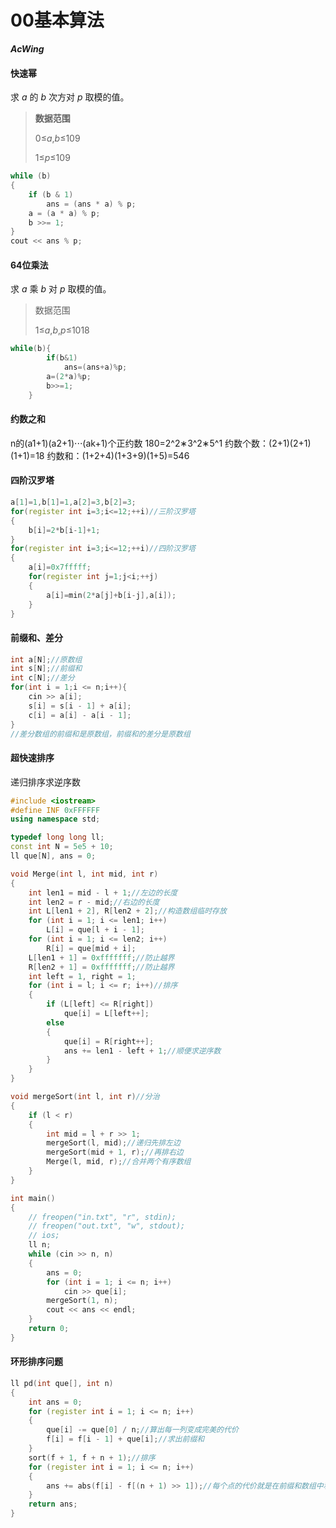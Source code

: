 # 00基本算法

***AcWing***

#### **快速幂**

求 *a* 的 *b* 次方对 *p* 取模的值。

> **数据范围**
>
> 0≤*a*,*b*≤109
>
> 1≤*p*≤109

```cpp
while (b)
{
    if (b & 1)
        ans = (ans * a) % p;
    a = (a * a) % p;
    b >>= 1;
}
cout << ans % p;
```

#### **64位乘法**

求 *a* 乘 *b* 对 *p* 取模的值。

> 数据范围
>
> 1≤*a*,*b*,*p*≤1018

```cpp
while(b){
        if(b&1)
            ans=(ans+a)%p;
        a=(2*a)%p;
        b>>=1;
    }
```

#### **约数之和**

n的(a1+1)(a2+1)⋅⋅⋅(ak+1)个正约数
180=2^2∗3^2∗5^1
约数个数：(2+1)(2+1)(1+1)=18
约数和：(1+2+4)(1+3+9)(1+5)=546

#### **四阶汉罗塔**

```cpp
a[1]=1,b[1]=1,a[2]=3,b[2]=3;
for(register int i=3;i<=12;++i)//三阶汉罗塔
{
    b[i]=2*b[i-1]+1;
}
for(register int i=3;i<=12;++i)//四阶汉罗塔
{
    a[i]=0x7fffff;
    for(register int j=1;j<i;++j)
    {
        a[i]=min(2*a[j]+b[i-j],a[i]);
    }
}
```

#### **前缀和、差分**

```cpp
int a[N];//原数组
int s[N];//前缀和
int c[N];//差分
for(int i = 1;i <= n;i++){
    cin >> a[i];
    s[i] = s[i - 1] + a[i];
    c[i] = a[i] - a[i - 1];
}
//差分数组的前缀和是原数组，前缀和的差分是原数组
```

#### **超快速排序**

递归排序求逆序数

```cpp
#include <iostream>
#define INF 0xFFFFFF
using namespace std;

typedef long long ll;
const int N = 5e5 + 10;
ll que[N], ans = 0;

void Merge(int l, int mid, int r)
{
    int len1 = mid - l + 1;//左边的长度
    int len2 = r - mid;//右边的长度
    int L[len1 + 2], R[len2 + 2];//构造数组临时存放
    for (int i = 1; i <= len1; i++)
        L[i] = que[l + i - 1];
    for (int i = 1; i <= len2; i++)
        R[i] = que[mid + i];
    L[len1 + 1] = 0xfffffff;//防止越界
    R[len2 + 1] = 0xfffffff;//防止越界
    int left = 1, right = 1;
    for (int i = l; i <= r; i++)//排序
    {
        if (L[left] <= R[right])
            que[i] = L[left++];
        else
        {
            que[i] = R[right++];
            ans += len1 - left + 1;//顺便求逆序数
        }
    }
}

void mergeSort(int l, int r)//分治
{
    if (l < r)
    {
        int mid = l + r >> 1;
        mergeSort(l, mid);//递归先排左边
        mergeSort(mid + 1, r);//再排右边
        Merge(l, mid, r);//合并两个有序数组
    }
}

int main()
{
    // freopen("in.txt", "r", stdin);
    // freopen("out.txt", "w", stdout);
    // ios;
    ll n;
    while (cin >> n, n)
    {
        ans = 0;
        for (int i = 1; i <= n; i++)
            cin >> que[i];
        mergeSort(1, n);
        cout << ans << endl;
    }
    return 0;
}

```

#### **环形排序问题**

```cpp
ll pd(int que[], int n)
{
    int ans = 0;
    for (register int i = 1; i <= n; i++)
    {
        que[i] -= que[0] / n;//算出每一列变成完美的代价
        f[i] = f[i - 1] + que[i];//求出前缀和
    }
    sort(f + 1, f + n + 1);//排序
    for (register int i = 1; i <= n; i++)
    {
        ans += abs(f[i] - f[(n + 1) >> 1]);//每个点的代价就是在前缀和数组中和排完序处在中间的差值
    }
    return ans;
}
```